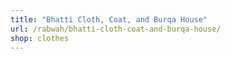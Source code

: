 ```yaml
---
title: "Bhatti Cloth, Coat, and Burqa House"
url: /rabwah/bhatti-cloth-coat-and-burqa-house/
shop: clothes
---
```

